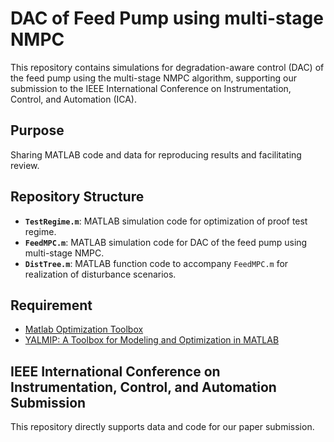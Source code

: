 # DAC of Feed Pump using multi-stage NMPC

This repository contains simulations for degradation-aware control (DAC) of the feed pump using the multi-stage NMPC algorithm, supporting our submission to the IEEE International Conference on Instrumentation, Control, and Automation (ICA).

## Purpose

Sharing MATLAB code and data for reproducing results and facilitating review.

## Repository Structure

* **`TestRegime.m`**: MATLAB simulation code for optimization of proof test regime.
* **`FeedMPC.m`**: MATLAB simulation code for DAC of the feed pump using multi-stage NMPC.
* **`DistTree.m`**: MATLAB function code to accompany `FeedMPC.m` for realization of disturbance scenarios.

## Requirement

* [Matlab Optimization Toolbox](https://se.mathworks.com/products/optimization.html)
* [YALMIP: A Toolbox for Modeling and Optimization in MATLAB](https://yalmip.github.io)

## IEEE International Conference on Instrumentation, Control, and Automation Submission

This repository directly supports data and code for our paper submission.
